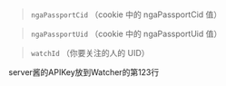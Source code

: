 ﻿﻿

> `ngaPassportCid` （cookie 中的 ngaPassportCid 值）

> `ngaPassportUid` （cookie 中的 ngaPassportUid 值）

> `watchId` （你要关注的人的 UID）


server酱的APIKey放到Watcher的第123行